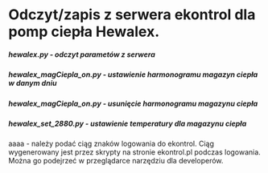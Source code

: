 # Odczyt/zapis z serwera ekontrol dla pomp ciepła Hewalex.

<h5>hewalex.py - odczyt parametów z serwera</h5>
<h5>hewalex_magCiepla_on.py - ustawienie harmonogramu magazyn ciepła w danym dniu</h5>
<h5>hewalex_magCiepla_on.py - usunięcie harmonogramu magazynu ciepła</h5>
<h5>hewalex_set_2880.py - ustawienie temperatury dla magazynu ciepła</h5>

aaaa - należy podać ciąg znaków logowania do ekontrol. Ciąg wygenerowany jest przez skrypty na stronie ekontrol.pl podczas logowania. Można go podejrzeć w przeglądarce narzędziu dla developerów.  
